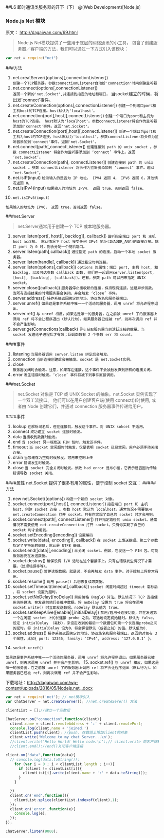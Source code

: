 ##L6 即时通讯类服务器的开下（下）
@(Web Development)[Node.js]
### Node.js Net 模块

原文： http://dagaiwan.com/69.html

> Node.js Net模块提供了一些用于底层的网络通讯的小工具， 包含了创建服务器／客户端的方法，我们可以通过一下方式引入该模块：
```javascript
var net = require("net")
```

###方法

1. net.creatServer([options][,connectionListener])  
`创建一个TCP服务器。参数connectionListener自动给'connection'时间创建监听器`
2.	 net.connect(options[,connectionListener])  
`返回一个新的'net.Socket',并连接到指定的地址和端口。`
当socket建立的时候，将出发'connect'事件。 
3. net.createConnection(options[,connectionListener]) 
`创建一个到端口port和主机host的TCP连接。host默认为'localhost'。`
4. net.connection(port[,host][,connectListener]) 
`创建一个端口为port和主机为host的TCP连接。 host默认为'localhost'。参数connectListener将会作为监听器添加到'connect'事件。返回'net.Socket'。`
5. net.createConnection(port[,host][,connectListener]) 
`创建一个端口为port和主机为host的TCP连接。host默认为'localhost'。参数connectListener将会作为监听器添加到'connect'事件。返回'net.Socket'。`
6. net.connect(path[,connectListener]) 
`创建连接到 path 的 unix socket 。参数 connectListener 将会作为监听器添加到 ‘connect’ 事件上。返回 ‘net.Socket’。`
7. net.createConnection(path[, connectListener]) 
`创建连接到 path 的 unix socket 。参数 connectListener 将会作为监听器添加到 ‘connect’ 事件。返回 ‘net.Socket’。`
8. net.isIP(input) 
`检测输入的是否为 IP 地址。 IPV4 返回 4， IPV6 返回 6，其他情况返回 0。`
9. net.isIPv4(input) 
`如果输入的地址为 IPV4， 返回 true，否则返回 false。`
10. 	net.isIPv6(input) 
`如果输入的地址为 IPV6， 返回 true，否则返回 false。`


###net.Server
> net.Server通常用于创建一个 TCP 或本地服务器。

1. server.listen(port[, host][, backlog][, callback]) 
`监听指定端口 port 和 主机 host ac连接。 默认情况下 host 接受任何 IPv4 地址(INADDR_ANY)的直接连接。端口 port 为 0 时，则会分配一个随机端口。`
2. server.listen(path[,callback]) 
`通过指定 path 的连接，启动一个本地 socket 服务器。` 
3. server.listen(handle[, callback]) 
`通过指定句柄连接。`
4. server.listen(options[,callback]) 
`options 的属性：端口 port, 主机 host, 和 backlog, 以及可选参数 callback 函数, 他们在一起调用server.listen(port, [host], [backlog],
[callback])。还有，参数 path 可以用来指定 UNIX socket。`
5. server.close([callback]) 
`服务器停止接收新的连接，保持现有连接。这是异步函数，当所有连接结束的时候服务器会关闭，并会触发 ‘close’ 事件。` 
6. server.address() 
`操作系统返回绑定的地址，协议族名和服务器端口。` 
7. server.unref() 
`如果这是事件系统中唯一一个活动的服务器，调用 unref 将允许程序退出。`
8. server.ref() 
`与 unref 相反，如果这是唯一的服务器，在之前被 unref 了的服务器上调用 ref 将不会让程序退出（默认行为）。如果服务器已经被 ref，则再次调用 ref 并不会产生影响。` 
9. server.getConnections(callback) 
`异步获取服务器当前活跃连接的数量。当 socket 发送给子进程后才有效；回调函数有 2 个参数 err 和 count。`

####事件

1. listening 
`当服务器调用 server.listen 绑定后会触发。`
2. connection 
`当新连接创建后会被触发。socket 是 net.Socket实例。`
3. close  
`服务器关闭时会触发。注意，如果存在连接，这个事件不会被触发直到所有的连接关闭。`
4. error 
`发生错误时触发。‘close’ 事件将被下列事件直接调用。`

###net.Socket
> net.Socket 对象是 TCP 或 UNIX Socket 的抽象。net.Socket 实例实现了一个双工流接口。
他们可以在用户创建客户端(使用 connect())时使用, 或者由 Node 创建它们，并通过 connection 服务器事件传递给用户。

####事件
 1. lookup 
`在解析域名后，但在连接前，触发这个事件。对 UNIX sokcet 不适用。`
 2. connect 
 `成功建立 socket 连接时触发。`
 3. data 
 `当接收到数据时触发。`
 4. end 
 `当 socket 另一端发送 FIN 包时，触发该事件。`
 5. timeout 
 `当 socket 空闲超时时触发，仅是表明 socket 已经空闲。用户必须手动关闭连接。`
 6. drain 
 `当写缓存为空得时候触发。可用来控制上传`
 7. error 
 `错误发生时触发。`
 8. close 
 `当 socket 完全关闭时触发。参数 had_error 是布尔值，它表示是否因为传输错误导致 socket 关闭。`

####属性
net.Socket 提供了很多有用的属性，便于控制 socket 交互：
#####方法

1. new net.Socket([options]) 
`构造一个新的 socket 对象。`
2. socket.connect(port[,host][, connectListener]) 
`指定端口 port 和 主机 host，创建 socket 连接 。参数 host 默认为 localhost。通常情况不需要使用 net.createConnection 打开 socket。只有你实现了自己的 socket 时才会用到。`
3. socket.connect(path[, connectListener]) 
`打开指定路径的 unix socket。通常情况不需要使用 net.createConnection 打开 socket。只有你实现了自己的 socket 时才会用到。`
4. socket.setEncoding([encoding]) 
`设置编码`
5. socket.write(data[, encoding][, callback]) 
`在 socket 上发送数据。第二个参数指定了字符串的编码，默认是 UTF8 编码。`
6. socket.end([data][,encoding]) 
`半关闭 socket。例如，它发送一个 FIN 包。可能服务器仍在发送数据。`
7. 	socket.destroy() 
`确保没有 I/O 活动在这个套接字上。只有在错误发生情况下才需要。（处理错误等等）。`
8. socket.pause() 
`暂停读取数据。就是说，不会再触发 data 事件。对于控制上传非常有用。`
9. socket.resume() 
`调用 pause() 后想恢复读取数据。`
10. socket.setTimeout(timeout[,callback]) 
`socket 闲置时间超过 timeout 毫秒后 ，将 socket 设置为超时。`
11. socket.setNoDelay([noDelay]) 
`禁用纳格（Nagle）算法。默认情况下 TCP 连接使用纳格算法，在发送前他们会缓冲数据。将 noDelay 设置为 true 将会在调用 socket.write() 时立即发送数据。noDelay 默认值为 true。`
12. socket.setKeepAlive([enable][,initialDelay]) 
`禁用/启用长连接功能，并在发送第一个在闲置 socket 上的长连接 probe 之前，可选地设定初始延时。默认为 false。 设定 initialDelay （毫秒），来设定收到的最后一个数据包和第一个长连接probe之间的延时。将 initialDelay 设为0，将会保留默认（或者之前）的值。默认值为0.`
13. socket.address() 
`操作系统返回绑定的地址，协议族名和服务器端口。返回的对象有 3 个属性，比如{ port: 12346, family: ‘IPv4’, address: ‘127.0.0.1’ }。`
14. 	socket.unref() 
`如果这是事件系统中唯一一个活动的服务器，调用 unref 将允许程序退出。如果服务器已被 unref，则再次调用 unref 并不会产生影响。`
15. socket.ref() 
`与 unref 相反，如果这是唯一的服务器，在之前被 unref 了的服务器上调用 ref 将不会让程序退出（默认行为）。如果服务器已经被 ref，则再次调用 ref 并不会产生影响。`

下载地址：http://dagaiwan.com/wp-content/uploads/2016/05/Nodejs.net_.docx


```javascript
var net = require('net'); // net模块引入
var ChatServer = net.createServer(); //net.createSerer() 方法

clientList = [];//建立一个空数组

ChatServer.on("connection",function(client){
  client.name = client.remoteAddress + ':' + client.remotePort;
  console.log(client.name + 'joined.')
  clientList.push(client); //push, 在数组上增加client的对象
  client.write('Welcome to my chat Server...\n');
  //client.write('Hello World! Hello node.\n');// client.write 向客户端输出内容
  //client.end();//end()关闭客户端连接

client.on("data",function(data){
  // console.log(data.toString());
    for (var i = 0 ; i < clientList.length ; i++){
      if (client != clientList[i]){
        clientList[i].write(client.name + ':' + data.toString());
      }
    }

  })
  client.on('end',function(){
    clientList.splice(clientList.indexof(client),1);
  });
  client.on('error',function(e){
    console.log(e);
  });
});

ChatServer.listen(9000);

```
